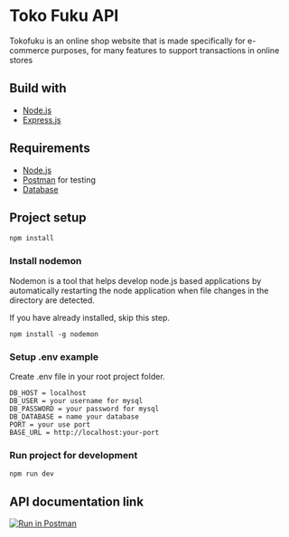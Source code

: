 # Toko Fuku API

Tokofuku is an online shop website that is made specifically for e-commerce purposes, for many features to support transactions in online stores

## Build with
* [Node.js](https://nodejs.org/en/)
* [Express.js](https://expressjs.com/)

## Requirements
* [Node.js](https://nodejs.org/en/)
* [Postman](https://www.getpostman.com/) for testing
* [Database](db_sipPos.sql)

## Project setup

```
npm install
```

### Install nodemon

Nodemon is a tool that helps develop node.js based applications by automatically restarting the node application when file changes in the directory are detected.

If you have already installed, skip this step.

```
npm install -g nodemon
```

### Setup .env example

Create .env file in your root project folder.

```
DB_HOST = localhost
DB_USER = your username for mysql
DB_PASSWORD = your password for mysql
DB_DATABASE = name your database
PORT = your use port
BASE_URL = http://localhost:your-port
```

### Run project for development

```
npm run dev
```

## API documentation link

[![Run in Postman](https://run.pstmn.io/button.svg)](https://web.postman.co/documentation/12255985-0dff2513-a5ea-4c11-98ad-ddf998fb4051/publish)
